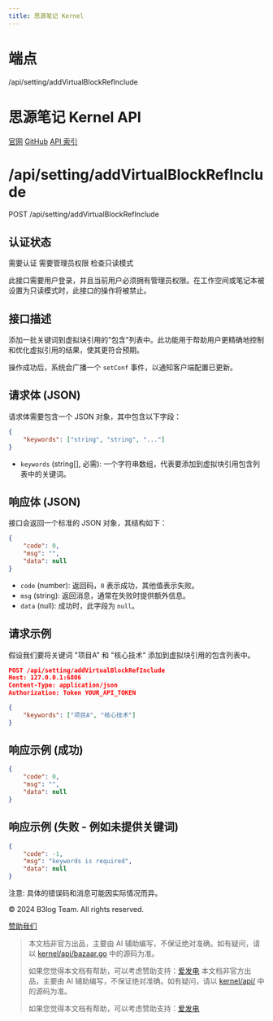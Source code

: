 ```yaml
---
title: 思源笔记 Kernel
---
```

# 端点

/api/setting/addVirtualBlockRefInclude



# 思源笔记 Kernel API

[官网](https://b3log.org/siyuan) [GitHub](https://github.com/siyuan-note/siyuan) [API 索引](../index.html)

# /api/setting/addVirtualBlockRefInclude

POST /api/setting/addVirtualBlockRefInclude

## 认证状态

需要认证 需要管理员权限 检查只读模式

此接口需要用户登录，并且当前用户必须拥有管理员权限。在工作空间或笔记本被设置为只读模式时，此接口的操作将被禁止。

## 接口描述

添加一批关键词到虚拟块引用的"包含"列表中。此功能用于帮助用户更精确地控制和优化虚拟引用的结果，使其更符合预期。

操作成功后，系统会广播一个 `setConf` 事件，以通知客户端配置已更新。

## 请求体 (JSON)

请求体需要包含一个 JSON 对象，其中包含以下字段：

```json
{
    "keywords": ["string", "string", "..."]
}
```

-   `keywords` (string\[\], 必需): 一个字符串数组，代表要添加到虚拟块引用包含列表中的关键词。

## 响应体 (JSON)

接口会返回一个标准的 JSON 对象，其结构如下：

```json
{
    "code": 0,
    "msg": "",
    "data": null
}
```

-   `code` (number): 返回码，`0` 表示成功，其他值表示失败。
-   `msg` (string): 返回消息，通常在失败时提供额外信息。
-   `data` (null): 成功时，此字段为 `null`。

## 请求示例

假设我们要将关键词 "项目A" 和 "核心技术" 添加到虚拟块引用的包含列表中。

```json
POST /api/setting/addVirtualBlockRefInclude
Host: 127.0.0.1:6806
Content-Type: application/json
Authorization: Token YOUR_API_TOKEN

{
    "keywords": ["项目A", "核心技术"]
}
```

## 响应示例 (成功)

```json
{
    "code": 0,
    "msg": "",
    "data": null
}
```

## 响应示例 (失败 - 例如未提供关键词)

```json
{
    "code": -1,
    "msg": "keywords is required",
    "data": null
}
```

注意: 具体的错误码和消息可能因实际情况而异。

© 2024 B3log Team. All rights reserved.

[赞助我们](https://ld246.com/sponsor)
> 本文档非官方出品，主要由 AI 辅助编写，不保证绝对准确。如有疑问，请以 [kernel/api/bazaar.go](https://github.com/siyuan-note/siyuan/blob/master/kernel/api/bazaar.go) 中的源码为准。
> 
> 如果您觉得本文档有帮助，可以考虑赞助支持：[爱发电](https://afdian.com/a/leolee9086?tab=feed)
> 本文档非官方出品，主要由 AI 辅助编写，不保证绝对准确。如有疑问，请以 [kernel/api/](https://github.com/siyuan-note/siyuan/blob/master/kernel/api/) 中的源码为准。
> 
> 如果您觉得本文档有帮助，可以考虑赞助支持：[爱发电](https://afdian.com/a/leolee9086?tab=feed)
